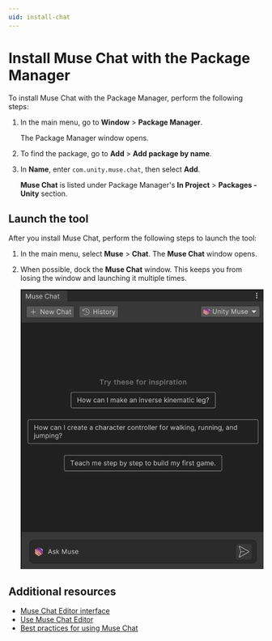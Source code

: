 ```yaml
---
uid: install-chat
---
```


# Install Muse Chat with the Package Manager

To install Muse Chat with the Package Manager, perform the following steps:

1. In the main menu, go to **Window** > **Package Manager**.

    The Package Manager window opens.
2. To find the package, go to **Add** > **Add package by name**.
3. In **Name**, enter `com.unity.muse.chat`, then select **Add**.

   **Muse Chat** is listed under Package Manager's **In Project** > **Packages - Unity** section.

## Launch the tool

After you install Muse Chat, perform the following steps to launch the tool:

1. In the main menu, select **Muse** > **Chat**.
   The **Muse Chat** window opens.
2. When possible, dock the **Muse Chat** window. This keeps you from losing the window and launching it multiple times.

    ![alt text](Images/must-chat.png)

## Additional resources

* [Muse Chat Editor interface](editor-chat-interface.md)
* [Use Muse Chat Editor](use-editor-chat.md)
* [Best practices for using Muse Chat](best-practice-chat.md)
